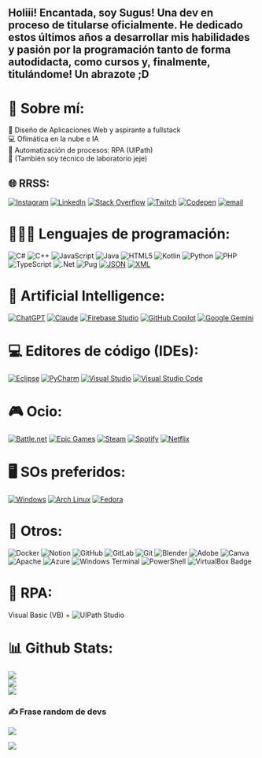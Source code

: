 ## Holiii! Encantada, soy Sugus! Una dev en proceso de titularse oficialmente. He dedicado estos últimos años a desarrollar mis habilidades y pasión por la programación tanto de forma autodidacta, como cursos y, finalmente, titulándome! Un abrazote ;D

# 💫 Sobre mí:
👾 Diseño de Aplicaciones Web y aspirante a fullstack<br>💻​ Ofimática en la nube e IA<br>🤖​ Automatización de procesos: RPA (UIPath)<br>🔬 (También soy técnico de laboratorio jeje)


## 🌐 RRSS:
[![Instagram](https://img.shields.io/badge/Instagram-%23E4405F.svg?logo=Instagram&logoColor=white)](https://instagram.com/sugusgamberra) [![LinkedIn](https://img.shields.io/badge/LinkedIn-%230077B5.svg?logo=linkedin&logoColor=white)](https://linkedin.com/in/www.linkedin.com/in/patriciagarcíalópez) [![Stack Overflow](https://img.shields.io/badge/-Stackoverflow-FE7A16?logo=stack-overflow&logoColor=white)](https://stackoverflow.com/users/sugusgamberra) [![Twitch](https://img.shields.io/badge/Twitch-%239146FF.svg?logo=Twitch&logoColor=white)](https://twitch.tv/sugusgamberra) [![Codepen](https://img.shields.io/badge/Codepen-000000?logo=codepen&logoColor=white)](https://codepen.io/SugusGamberra) [![email](https://img.shields.io/badge/Email-D14836?logo=gmail&logoColor=white)](mailto:patriciagarcialopez858@gmail.com) 

# 👩🏻‍💻​ Lenguajes de programación:
![C#](https://img.shields.io/badge/c%23-%23239120.svg?style=for-the-badge&logo=csharp&logoColor=white) ![C++](https://img.shields.io/badge/c++-%2300599C.svg?style=for-the-badge&logo=c%2B%2B&logoColor=white) ![JavaScript](https://img.shields.io/badge/javascript-%23323330.svg?style=for-the-badge&logo=javascript&logoColor=%23F7DF1E) ![Java](https://img.shields.io/badge/java-%23ED8B00.svg?style=for-the-badge&logo=openjdk&logoColor=white) ![HTML5](https://img.shields.io/badge/html5-%23E34F26.svg?style=for-the-badge&logo=html5&logoColor=white) ![Kotlin](https://img.shields.io/badge/kotlin-%237F52FF.svg?style=for-the-badge&logo=kotlin&logoColor=white) ![Python](https://img.shields.io/badge/python-3670A0?style=for-the-badge&logo=python&logoColor=ffdd54) ![PHP](https://img.shields.io/badge/php-%23777BB4.svg?style=for-the-badge&logo=php&logoColor=white) ![TypeScript](https://img.shields.io/badge/typescript-%23007ACC.svg?style=for-the-badge&logo=typescript&logoColor=white) ![.Net](https://img.shields.io/badge/.NET-5C2D91?style=for-the-badge&logo=.net&logoColor=white) ![Pug](https://img.shields.io/badge/Pug-FFF?style=for-the-badge&logo=pug&logoColor=A86454) [![JSON](https://img.shields.io/badge/JSON-000?logo=json&logoColor=fff)](#) [![XML](https://img.shields.io/badge/XML-767C52?logo=xml&logoColor=fff)](#)

# 🤖 Artificial Intelligence:

[![ChatGPT](https://img.shields.io/badge/ChatGPT-74aa9c?logo=openai&logoColor=white)](#) [![Claude](https://img.shields.io/badge/Claude-D97757?logo=claude&logoColor=fff)](#) [![Firebase Studio](https://custom-icon-badges.demolab.com/badge/Firebase%20Studio-F66C21?logo=firebase-studio&logoColor=fff)](#) [![GitHub Copilot](https://img.shields.io/badge/GitHub%20Copilot-000?logo=githubcopilot&logoColor=fff)](#) [![Google Gemini](https://img.shields.io/badge/Google%20Gemini-886FBF?logo=googlegemini&logoColor=fff)](#)

# 💻 Editores de código (IDEs):

[![Eclipse](https://img.shields.io/badge/Eclipse-FE7A16.svg?logo=Eclipse&logoColor=white)](#) [![PyCharm](https://img.shields.io/badge/PyCharm-000?logo=pycharm&logoColor=fff)](#) [![Visual Studio](https://custom-icon-badges.demolab.com/badge/Visual%20Studio-5C2D91.svg?&logo=visualstudio&logoColor=white)](#) [![Visual Studio Code](https://custom-icon-badges.demolab.com/badge/Visual%20Studio%20Code-0078d7.svg?logo=vsc&logoColor=white)](#)


# 🎮 Ocio:

[![Battle.net](https://img.shields.io/badge/Battle.net-%2300AEFF.svg?logo=battle.net&logoColor=white)](#) [![Epic Games](https://img.shields.io/badge/Epic%20Games-%23313131.svg?logo=epicgames&logoColor=white)](#) [![Steam](https://img.shields.io/badge/Steam-%23000000.svg?logo=steam&logoColor=white)](#) [![Spotify](https://img.shields.io/badge/Spotify-1ED760?logo=spotify&logoColor=white)](#) [![Netflix](https://img.shields.io/badge/Netflix-E50914?logo=netflix&logoColor=white)](#)

# 🖥️ SOs preferidos:

[![Windows](https://custom-icon-badges.demolab.com/badge/Windows-0078D6?logo=windows11&logoColor=white)](#) [![Arch Linux](https://img.shields.io/badge/Arch%20Linux-1793D1?logo=arch-linux&logoColor=fff)](#) [![Fedora](https://img.shields.io/badge/Fedora-51A2DA?logo=fedora&logoColor=fff)](#)

# 🩵​ Otros:

![Docker](https://img.shields.io/badge/docker-%230db7ed.svg?style=for-the-badge&logo=docker&logoColor=white) ![Notion](https://img.shields.io/badge/Notion-%23000000.svg?style=for-the-badge&logo=notion&logoColor=white) ![GitHub](https://img.shields.io/badge/github-%23121011.svg?style=for-the-badge&logo=github&logoColor=white) ![GitLab](https://img.shields.io/badge/gitlab-%23181717.svg?style=for-the-badge&logo=gitlab&logoColor=white) ![Git](https://img.shields.io/badge/git-%23F05033.svg?style=for-the-badge&logo=git&logoColor=white) ![Blender](https://img.shields.io/badge/blender-%23F5792A.svg?style=for-the-badge&logo=blender&logoColor=white) ![Adobe](https://img.shields.io/badge/adobe-%23FF0000.svg?style=for-the-badge&logo=adobe&logoColor=white) ![Canva](https://img.shields.io/badge/Canva-%2300C4CC.svg?style=for-the-badge&logo=Canva&logoColor=white) ![Apache](https://img.shields.io/badge/apache-%23D42029.svg?style=for-the-badge&logo=apache&logoColor=white) ![Azure](https://img.shields.io/badge/azure-%230072C6.svg?style=for-the-badge&logo=microsoftazure&logoColor=white) ![Windows Terminal](https://img.shields.io/badge/Windows%20Terminal-%234D4D4D.svg?style=for-the-badge&logo=windows-terminal&logoColor=white) ![PowerShell](https://img.shields.io/badge/PowerShell-%235391FE.svg?style=for-the-badge&logo=powershell&logoColor=white) ![VirtualBox Badge](https://img.shields.io/badge/VirtualBox-2F61B4?logo=virtualbox&logoColor=fff&style=for-the-badge)

# 💜​ RPA:

Visual Basic (VB) + ![UIPath Studio](https://img.shields.io/badge/UiPath-FA4616.svg?style=for-the-badge&logo=UiPath&logoColor=white)

# 📊 Github Stats:
![](https://github-readme-stats.vercel.app/api?username=sugusgamberra&theme=transparent&hide_border=true&include_all_commits=true&count_private=false)<br/>
![](https://nirzak-streak-stats.vercel.app/?user=sugusgamberra&theme=transparent&hide_border=true)<br/>
![](https://github-readme-stats.vercel.app/api/top-langs/?username=sugusgamberra&theme=transparent&hide_border=true&include_all_commits=true&count_private=false&layout=compact)

### ✍️ Frase random de devs
![](https://quotes-github-readme.vercel.app/api?type=vetical&theme=tokyonight)


<!-- Proudly created with GPRM ( https://gprm.itsvg.in ) -->
[![](https://visitcount.itsvg.in/api?id=sugusgamberra&icon=4&color=0)](https://visitcount.itsvg.in)

<!-- Proudly created with GPRM ( https://gprm.itsvg.in ) -->
